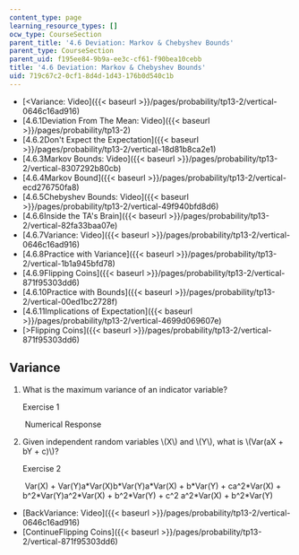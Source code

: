 ```yaml
---
content_type: page
learning_resource_types: []
ocw_type: CourseSection
parent_title: '4.6 Deviation: Markov & Chebyshev Bounds'
parent_type: CourseSection
parent_uid: f195ee84-9b9a-ee3c-cf61-f90bea10cebb
title: '4.6 Deviation: Markov & Chebyshev Bounds'
uid: 719c67c2-0cf1-8d4d-1d43-176b0d540c1b
---
```


*   [\<Variance: Video]({{< baseurl >}}/pages/probability/tp13-2/vertical-0646c16ad916)
*   [4.6.1Deviation From The Mean: Video]({{< baseurl >}}/pages/probability/tp13-2)
*   [4.6.2Don't Expect the Expectation]({{< baseurl >}}/pages/probability/tp13-2/vertical-18d81b8ca2e1)
*   [4.6.3Markov Bounds: Video]({{< baseurl >}}/pages/probability/tp13-2/vertical-8307292b80cb)
*   [4.6.4Markov Bound]({{< baseurl >}}/pages/probability/tp13-2/vertical-ecd276750fa8)
*   [4.6.5Chebyshev Bounds: Video]({{< baseurl >}}/pages/probability/tp13-2/vertical-49f940bfd8d6)
*   [4.6.6Inside the TA's Brain]({{< baseurl >}}/pages/probability/tp13-2/vertical-82fa33baa07e)
*   [4.6.7Variance: Video]({{< baseurl >}}/pages/probability/tp13-2/vertical-0646c16ad916)
*   [4.6.8Practice with Variance]({{< baseurl >}}/pages/probability/tp13-2/vertical-1b1a945bfd78)
*   [4.6.9Flipping Coins]({{< baseurl >}}/pages/probability/tp13-2/vertical-871f95303dd6)
*   [4.6.10Practice with Bounds]({{< baseurl >}}/pages/probability/tp13-2/vertical-00ed1bc2728f)
*   [4.6.11Implications of Expectation]({{< baseurl >}}/pages/probability/tp13-2/vertical-4699d069607e)
*   [\>Flipping Coins]({{< baseurl >}}/pages/probability/tp13-2/vertical-871f95303dd6)

Variance
--------

  

1.  What is the maximum variance of an indicator variable?
    
    Exercise 1
    
    &nbsp;Numerical Response&nbsp;
    
  
3.  Given independent random variables \\(X\\) and \\(Y\\), what is \\(Var(aX + bY + c)\\)?
    
    Exercise 2
    
    &nbsp;Var(X) + Var(Y)a\*Var(X)b\*Var(Y)a\*Var(X) + b\*Var(Y) + ca^2\*Var(X) + b^2\*Var(Y)a^2\*Var(X) + b^2\*Var(Y) + c^2 a^2\*Var(X) + b^2\*Var(Y)&nbsp;
    

*   [BackVariance: Video]({{< baseurl >}}/pages/probability/tp13-2/vertical-0646c16ad916)
*   [ContinueFlipping Coins]({{< baseurl >}}/pages/probability/tp13-2/vertical-871f95303dd6)